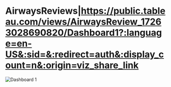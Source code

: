 # AirwaysReviews|https://public.tableau.com/views/AirwaysReview_17263028690820/Dashboard1?:language=en-US&:sid=&:redirect=auth&:display_count=n&:origin=viz_share_link
![Dashboard 1](https://github.com/user-attachments/assets/b667b2e6-2455-4fc5-a6ff-4bb583f2a537)
